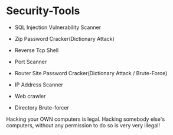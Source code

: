 # Security-Tools

- SQL Injection Vulnerability Scanner

- Zip Password Cracker(Dictionary Attack)

- Reverse Tcp Shell

- Port Scanner

- Router Site Password Cracker(Dictionary Attack / Brute-Force)

- IP Address Scanner

- Web crawler

- Directory Brute-forcer 

Hacking your OWN computers is legal. Hacking somebody else's computers, without any permission to do so is very very illegal!
